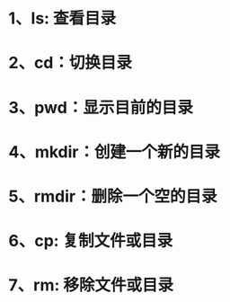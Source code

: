 # 1、ls: 查看目录


# 2、cd：切换目录


# 3、pwd：显示目前的目录


# 4、mkdir：创建一个新的目录


# 5、rmdir：删除一个空的目录

# 6、cp: 复制文件或目录

# 7、rm: 移除文件或目录
